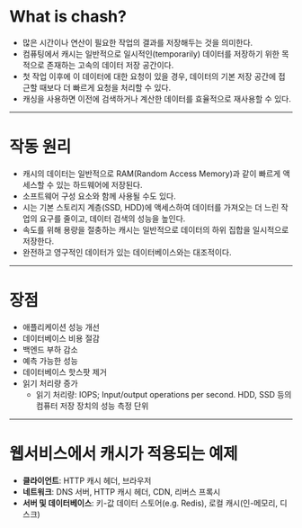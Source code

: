 # What is chash?

- 많은 시간이나 연산이 필요한 작업의 결과를 저장해두는 것을 의미한다.
- 컴퓨팅에서 캐시는 일반적으로 일시적인(temporarily) 데이터를 저장하기 위한 목적으로 존재하는 고속의 데이터 저장 공간이다.
- 첫 작업 이후에 이 데이터에 대한 요청이 있을 경우, 데이터의 기본 저장 공간에 접근할 때보다 더 빠르게 요청을 처리할 수 있다.
- 캐싱을 사용하면 이전에 검색하거나 계산한 데이터를 효율적으로 재사용할 수 있다.

------

# 작동 원리

- 캐시의 데이터는 일반적으로 RAM(Random Access Memory)과 같이 빠르게 액세스할 수 있는 하드웨어에 저장된다.
- 소프트웨어 구성 요소와 함께 사용될 수도 있다.
- 시는 기본 스토리지 계층(SSD, HDD)에 액세스하여 데이터를 가져오는 더 느린 작업의 요구를 줄이고, 데이터 검색의 성능을 높인다.
- 속도를 위해 용량을 절충하는 캐시는 일반적으로 데이터의 하위 집합을 일시적으로 저장한다.
- 완전하고 영구적인 데이터가 있는 데이터베이스와는 대조적이다.

------

# 장점

- 애플리케이션 성능 개선
- 데이터베이스 비용 절감
- 백엔드 부하 감소
- 예측 가능한 성능
- 데이터베이스 핫스팟 제거
- 읽기 처리량 증가
  - 읽기 처리량: IOPS; Input/output operations per second. HDD, SSD 등의 컴퓨터 저장 장치의 성능 측정 단위

------

# 웹서비스에서 캐시가 적용되는 예제

- **클라이언트**: HTTP 캐시 헤더, 브라우저
- **네트워크**: DNS 서버, HTTP 캐시 헤더, CDN, 리버스 프록시
- **서버 및 데이터베이스**: 키-값 데이터 스토어(e.g. Redis), 로컬 캐시(인-메모리, 디스크)